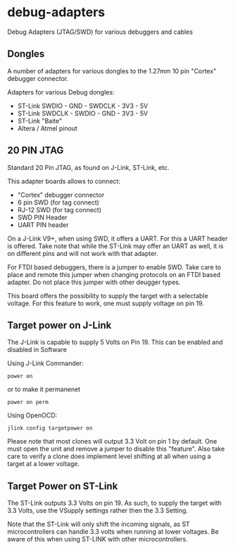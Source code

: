 # debug-adapters
Debug Adapters (JTAG/SWD) for various debuggers and cables

Dongles
-------

A number of adapters for various dongles to the 1.27mm 10 pin "Cortex" debugger connector.

Adapters for various Debug dongles:

* ST-Link SWDIO - GND - SWDCLK - 3V3 - 5V
* ST-Link SWDCLK - SWDIO - GND - 3V3 - 5V
* ST-Link "Baite"
* Altera / Atmel pinout


20 PIN JTAG 
-----------

Standard 20 Pin JTAG, as found on J-Link, ST-Link, etc.

This adapter boards allows to connect:
* "Cortex" debugger connector
* 6 pin SWD (for tag connect)
* RJ-12 SWD (for tag connect)
* SWD PIN Header
* UART PIN header

On a J-Link V9+, when using SWD, it offers a UART. 
For this a UART header is offered. Take note that 
while the ST-Link may offer an UART as well, it is
on different pins and will not work with that adapter.

For FTDI based debuggers, there is a jumper to enable SWD.
Take care to place and remote this jumper when changing
protocols on an FTDI based adapter. Do not place this
jumper with other deugger types.

This board offers the possibility to supply the target
with a selectable voltage. For this feature to work,
one must supply voltage on pin 19.

Target power on J-Link
---------------------
The J-Link is capable to supply 5 Volts on Pin 19.
This can be enabled and disabled in Software

Using J-Link Commander:
```
power on
```
or to make it permanenet

```
power on perm
```

Using OpenOCD:
```
jlink config targetpower on
```

Please note that most clones will output 3.3 Volt on pin 1 by default. One must open the unit and remove a jumper to disable this "feature". 
Also take care to verify a clone does implement level shifting at all when using a target at a lower voltage.

Target Power on ST-Link
-----------------------

The ST-Link outputs 3.3 Volts on pin 19. As such, to supply the target with 3.3 Volts, use the VSupply settings rather then the 3.3 Setting.

Note that the ST-Link will only shift the incoming signals, as ST microcontrollers can handle 3.3 volts when
running at lower voltages. Be aware of this when using ST-LINK with other microcontrollers.
